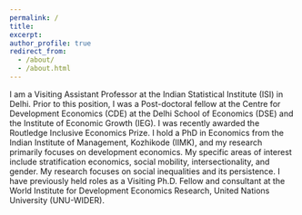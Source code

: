```yaml
---
permalink: /
title: 
excerpt: 
author_profile: true
redirect_from: 
  - /about/
  - /about.html
---
```


I am a Visiting Assistant Professor at the Indian Statistical Institute (ISI) in Delhi. Prior to this position, I was a Post-doctoral fellow at the Centre for Development Economics (CDE) at the Delhi School of Economics (DSE) and the Institute of Economic Growth (IEG). I was recently awarded the Routledge Inclusive Economics Prize. I hold a PhD in Economics from the Indian Institute of Management, Kozhikode (IIMK), and my research primarily focuses on development economics. My specific areas of interest include stratification economics, social mobility, intersectionality, and gender. My research focuses on social inequalities and its persistence. I have previously held roles as a Visiting Ph.D. Fellow and consultant at the World Institute for Development Economics Research, United Nations University (UNU-WIDER).
